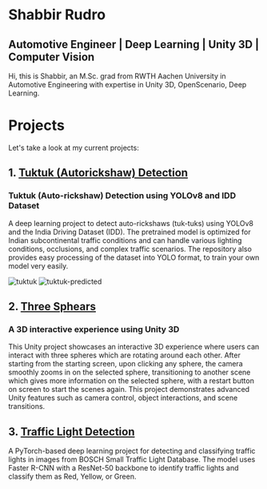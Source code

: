 # Shabbir Rudro
## Automotive Engineer | Deep Learning | Unity 3D | Computer Vision

Hi, this is Shabbir, an M.Sc. grad from RWTH Aachen University in Automotive Engineering with expertise in Unity 3D, OpenScenario, Deep Learning.

<!--
**shabbirrudro/shabbirrudro** is a ✨ _special_ ✨ repository because its `README.md` (this file) appears on your GitHub profile.

Here are some ideas to get you started:

- 🔭 I’m currently working on ...
- 🌱 I’m currently learning ...
- 👯 I’m looking to collaborate on ...
- 🤔 I’m looking for help with ...
- 💬 Ask me about ...
- 📫 How to reach me: ...
- 😄 Pronouns: ...
- ⚡ Fun fact: ...
-->

# Projects
Let's take a look at my current projects:

## 1. [Tuktuk (Autorickshaw) Detection](https://github.com/shabbirrudro/tuktuk-detection)

### Tuktuk (Auto-rickshaw) Detection using YOLOv8 and IDD Dataset

A deep learning project to detect auto-rickshaws (tuk-tuks) using YOLOv8 and the India Driving Dataset (IDD). The pretrained model is optimized for Indian subcontinental traffic conditions and can handle various lighting conditions, occlusions, and complex traffic scenarios. The repository also provides easy processing of the dataset into YOLO format, to train your own model very easily.

![tuktuk](https://github.com/shabbirrudro/tuktuk-detection/blob/main/Examples/autorickshaw2.jpg) ![tuktuk-predicted](https://github.com/shabbirrudro/tuktuk-detection/blob/main/Examples/autorickshaw2_predicted.jpg)


## 2. [Three Sphears](https://github.com/shabbirrudro/threeSpheres)

### A 3D interactive experience using Unity 3D

This Unity project showcases an interactive 3D experience where users can interact with three spheres which are rotating around each other. After starting from the starting screen, upon clicking any sphere, the camera smoothly zooms in on the selected sphere, transitioning to another scene which gives more information on the selected sphere, with a restart button on screen to start the scenes again. This project demonstrates advanced Unity features such as camera control, object interactions, and scene transitions.


## 3. [Traffic Light Detection](https://github.com/shabbirrudro/trafficlightdetection)

A PyTorch-based deep learning project for detecting and classifying traffic lights in images from BOSCH Small Traffic Light Database. The model uses Faster R-CNN with a ResNet-50 backbone to identify traffic lights and classify them as Red, Yellow, or Green.

